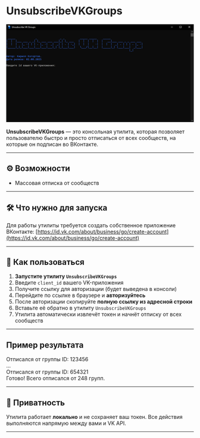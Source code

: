 # UnsubscribeVKGroups  

![Скриншот](sreenshot_full.png)

**UnsubscribeVKGroups** — это консольная утилита, которая позволяет пользователю быстро и просто отписаться от всех сообществ, на которые он подписан во ВКонтакте.

---

## ⚙️ Возможности

- Массовая отписка от сообществ

---

## 🛠 Что нужно для запуска

Для работы утилиты требуется создать собственное приложение ВКонтакте: [https://id.vk.com/about/business/go/create-account](https://id.vk.com/about/business/go/create-account)

---

## 🚀 Как пользоваться

1. **Запустите утилиту `UnsubscribeVKGroups`**
2. Введите `client_id` вашего VK-приложения
3. Получите ссылку для авторизации (будет выведена в консоли)
4. Перейдите по ссылке в браузере и **авторизуйтесь**
5. После авторизации скопируйте **полную ссылку из адресной строки**
6. Вставьте её обратно в утилиту `UnsubscribeVKGroups`
7. Утилита автоматически извлечёт токен и начнёт отписку от всех сообществ

---

## Пример результата
Отписался от группы ID: 123456  
...  
Отписался от группы ID: 654321  
Готово! Всего отписался от 248 групп.  

---

## 🔐 Приватность

Утилита работает **локально** и не сохраняет ваш токен. Все действия выполняются напрямую между вами и VK API.

---
